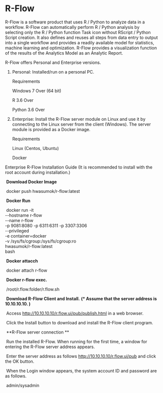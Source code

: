 # R-Flow

R-Flow is a software product that uses R / Python to analyze data in a workflow. 
R-Flow can automatically perform R / Python analysis by selecting only the R / Python function Task icon without RScript  / Python Script creation. It also defines and reuses all steps from data entry to output into a single workflow and provides a readily available model for statistics, machine learning and optimization. R-Flow provides a visualization function of the results of the Analytics Model as an Analytic Report. 

R-Flow offers Personal and Enterprise versions. 

1. Personal: Installed/run on a personal PC.

   Requirements 

   Windows 7 Over (64 bit)

   R 3.6 Over

   Python 3.6 Over

2. Enterprise: Install the R-Flow server module on Linux and use it by connecting to the Linux server from the client (Windows). The server module is provided as a Docker image. 

   Requirements

   Linux (Centos, Ubuntu)

   Docker 



Enterprise R-Flow Installation Guide (It is recommended to install with the root account during installation.)

​	**Download Docker Image**

​		docker push hwasumok/r-flow:latest

​	**Docker Run**

​		docker run -it \
​              --hostname r-flow \
​              --name r-flow \
​              -p 9081:8080 -p 6311:6311 -p 3307:3306 \
​              --privileged \
​              -e container=docker \
​              -v /sys/fs/cgroup:/sys/fs/cgroup:ro \
​              hwasumok/r-flow:latest \
​              bash

​	**Docker attacch**

​		docker attach r-flow

​	**Docker r-flow exec.**	

​		/root/r.flow.folder/r.flow.sh

​	**Download R-Flow Client and Install.** **(\* Assume that the server address is 10.10.10.10. )**

​		Access http://10.10.10.10/r.flow.ui/pub/publish.html in a web browser.  

​		Click the Install button to download and install the R-Flow client program. 

​	**R-Flow server connection **

​		Run the installed R-Flow. When running for the first time, a window for entering the R-Flow server address appears.

​		Enter the server address as follows http://10.10.10.10/r.flow.ui/pub and click the OK button.

​		When the Login window appears, the system account ID and password are as follows. 

​		admin/sysadmin

